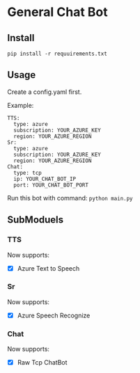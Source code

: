 # General Chat Bot

## Install

`pip install -r requuirements.txt`

## Usage

Create a config.yaml first.

Example:
```
TTS:
  type: azure
  subscription: YOUR_AZURE_KEY
  region: YOUR_AZURE_REGION
Sr:
  type: azure
  subscription: YOUR_AZURE_KEY
  region: YOUR_AZURE_REGION
Chat:
  type: tcp
  ip: YOUR_CHAT_BOT_IP
  port: YOUR_CHAT_BOT_PORT
```

Run this bot with command:
`python main.py`

## SubModuels

### TTS
Now supports:
- [x] Azure Text to Speech


### Sr
Now supports:
- [x] Azure Speech Recognize

### Chat
Now supports:
- [x] Raw Tcp ChatBot